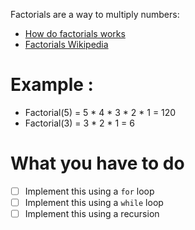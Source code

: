 
Factorials are a way to multiply numbers:


- [How do factorials works](https://www.mathsisfun.com/numbers/factorial.html)
- [Factorials Wikipedia](https://en.wikipedia.org/wiki/Factorial)


# Example :  
- Factorial(5)  = 5 * 4 * 3 * 2 * 1  = 120
- Factorial(3)  = 3 * 2 * 1  = 6

# What you have to do
- [ ] Implement this using a `for` loop
- [ ] Implement this using a `while` loop
- [ ] Implement this using a recursion